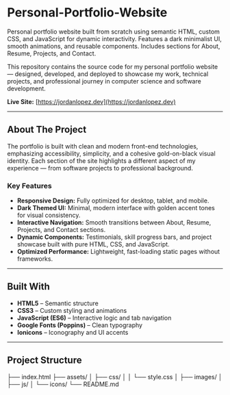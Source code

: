 # Personal-Portfolio-Website
Personal portfolio website built from scratch using semantic HTML, custom CSS, and JavaScript for dynamic interactivity. Features a dark minimalist UI, smooth animations, and reusable components. Includes sections for About, Resume, Projects, and Contact.

This repository contains the source code for my personal portfolio website — designed, developed, and deployed to showcase my work, technical projects, and professional journey in computer science and software development.

**Live Site:** [https://jordanlopez.dev](https://jordanlopez.dev)

---

## About The Project

The portfolio is built with clean and modern front-end technologies, emphasizing accessibility, simplicity, and a cohesive gold-on-black visual identity. Each section of the site highlights a different aspect of my experience — from software projects to professional background.

### Key Features
- **Responsive Design:** Fully optimized for desktop, tablet, and mobile.
- **Dark Themed UI:** Minimal, modern interface with golden accent tones for visual consistency.
- **Interactive Navigation:** Smooth transitions between About, Resume, Projects, and Contact sections.
- **Dynamic Components:** Testimonials, skill progress bars, and project showcase built with pure HTML, CSS, and JavaScript.
- **Optimized Performance:** Lightweight, fast-loading static pages without frameworks.

---

##  Built With

- **HTML5** – Semantic structure  
- **CSS3** – Custom styling and animations  
- **JavaScript (ES6)** – Interactive logic and tab navigation  
- **Google Fonts (Poppins)** – Clean typography  
- **Ionicons** – Iconography and UI accents  

---

##  Project Structure

├── index.html
├── assets/
│ ├── css/
│ │ └── style.css
│ ├── images/
│ ├── js/
│ └── icons/
└── README.md
